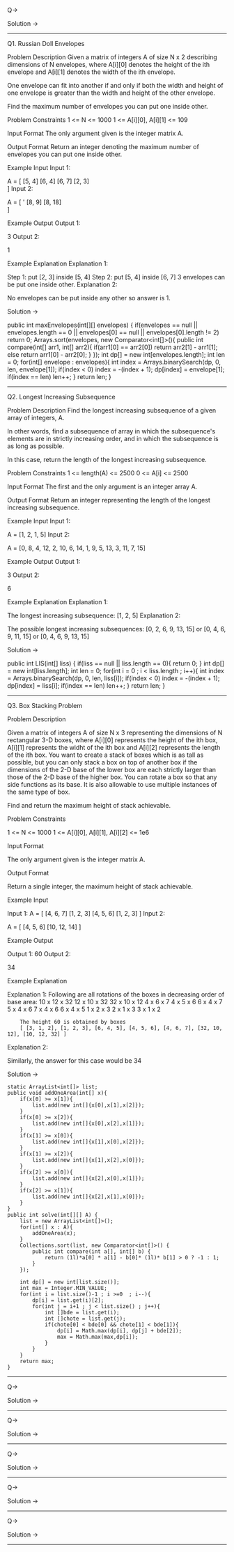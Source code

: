 Q-> 


Solution ->

    
---------------------------------------------------------------------------------------------------------
Q1. Russian Doll Envelopes

Problem Description
Given a matrix of integers A of size N x 2 describing dimensions of N envelopes, where A[i][0] denotes the height of the ith envelope and A[i][1] denotes the width of the ith envelope.

One envelope can fit into another if and only if both the width and height of one envelope is greater than the width and height of the other envelope.

Find the maximum number of envelopes you can put one inside other.



Problem Constraints
1 <= N <= 1000
1 <= A[i][0], A[i][1] <= 109



Input Format
The only argument given is the integer matrix A.



Output Format
Return an integer denoting the maximum number of envelopes you can put one inside other.



Example Input
Input 1:

 A = [ 
         [5, 4]
         [6, 4]
         [6, 7]
         [2, 3]  
     ]
Input 2:

 A = [     '
         [8, 9]
         [8, 18]    
     ]


Example Output
Output 1:

 3
Output 2:

 1


Example Explanation
Explanation 1:

 Step 1: put [2, 3] inside [5, 4]
 Step 2: put [5, 4] inside [6, 7]
 3 envelopes can be put one inside other.
Explanation 2:

 No envelopes can be put inside any other so answer is 1.


Solution ->

public int maxEnvelopes(int[][] envelopes) {
    if(envelopes == null || envelopes.length == 0 
       || envelopes[0] == null || envelopes[0].length != 2)
        return 0;
    Arrays.sort(envelopes, new Comparator<int[]>(){
        public int compare(int[] arr1, int[] arr2){
            if(arr1[0] == arr2[0])
                return arr2[1] - arr1[1];
            else
                return arr1[0] - arr2[0];
       } 
    });
    int dp[] = new int[envelopes.length];
    int len = 0;
    for(int[] envelope : envelopes){
        int index = Arrays.binarySearch(dp, 0, len, envelope[1]);
        if(index < 0)
            index = -(index + 1);
        dp[index] = envelope[1];
        if(index == len)
            len++;
    }
    return len;
}

---------------------------------------------------------------------------------------------------------

Q2. Longest Increasing Subsequence

Problem Description
Find the longest increasing subsequence of a given array of integers, A.

In other words, find a subsequence of array in which the subsequence's elements are in strictly increasing order, and in which the subsequence is as long as possible.

In this case, return the length of the longest increasing subsequence.



Problem Constraints
1 <= length(A) <= 2500
0 <= A[i] <= 2500



Input Format
The first and the only argument is an integer array A.



Output Format
Return an integer representing the length of the longest increasing subsequence.



Example Input
Input 1:

 A = [1, 2, 1, 5]
Input 2:

 A = [0, 8, 4, 12, 2, 10, 6, 14, 1, 9, 5, 13, 3, 11, 7, 15]


Example Output
Output 1:

 3
Output 2:

 6


Example Explanation
Explanation 1:

 The longest increasing subsequence: [1, 2, 5]
Explanation 2:

 The possible longest increasing subsequences: [0, 2, 6, 9, 13, 15] or [0, 4, 6, 9, 11, 15] or [0, 4, 6, 9, 13, 15]


Solution ->

public int LIS(int[] liss) {
    if(liss == null || liss.length == 0){
        return 0;
    }
    int dp[] = new int[liss.length];
    int len = 0;
    for(int i = 0 ; i < liss.length ; i++){
        int index = Arrays.binarySearch(dp, 0, len, liss[i]);
        if(index < 0)
            index = -(index + 1);
        dp[index] = liss[i];
        if(index == len)
            len++;
    }
    return len;
}

---------------------------------------------------------------------------------------------------------

Q3. Box Stacking Problem

Problem Description

Given a matrix of integers A of size N x 3 representing the dimensions of N rectangular 3-D boxes, where A[i][0] represents the height of the ith box, A[i][1] represents the widht of the ith box and A[i][2] represents the length of the ith box.
You want to create a stack of boxes which is as tall as possible, but you can only stack a box on top of another box if the dimensions of the 2-D base of the lower box are each strictly larger than those of the 2-D base of the higher box. You can rotate a box so that any side functions as its base. It is also allowable to use multiple instances of the same type of box.

Find and return the maximum height of stack achievable.



Problem Constraints

1 <= N <= 1000
1 <= A[i][0], A[i][1], A[i][2] <= 1e6


Input Format

The only argument given is the integer matrix A.


Output Format

Return a single integer, the maximum height of stack achievable.


Example Input

Input 1:
A = [   [4, 6, 7]
        [1, 2, 3]
        [4, 5, 6]
        [1, 2, 3]   ]
Input 2:

A = [   [4, 5, 6]
        [10, 12, 14]    ]


Example Output

Output 1:
60
Output 2:

34


Example Explanation

Explanation 1:
Following are all rotations of the boxes in decreasing order of base area:
        10 x 12 x 32
        12 x 10 x 32
        32 x 10 x 12
        4 x 6 x 7
        4 x 5 x 6
        6 x 4 x 7
        5 x 4 x 6
        7 x 4 x 6
        6 x 4 x 5
        1 x 2 x 3
        2 x 1 x 3
        3 x 1 x 2

        The height 60 is obtained by boxes
        [ [3, 1, 2], [1, 2, 3], [6, 4, 5], [4, 5, 6], [4, 6, 7], [32, 10, 12], [10, 12, 32] ]
Explanation 2:

Similarly, the answer for this case would be 34


Solution ->

    static ArrayList<int[]> list;
    public void addOneArea(int[] x){
        if(x[0] >= x[1]){
            list.add(new int[]{x[0],x[1],x[2]});
        }
        if(x[0] >= x[2]){
            list.add(new int[]{x[0],x[2],x[1]});
        }
        if(x[1] >= x[0]){
            list.add(new int[]{x[1],x[0],x[2]});
        }
        if(x[1] >= x[2]){
            list.add(new int[]{x[1],x[2],x[0]});
        }
        if(x[2] >= x[0]){
            list.add(new int[]{x[2],x[0],x[1]});
        }
        if(x[2] >= x[1]){
            list.add(new int[]{x[2],x[1],x[0]});
        }  
    }
    public int solve(int[][] A) {
        list = new ArrayList<int[]>();
        for(int[] x : A){
            addOneArea(x);
        }
        Collections.sort(list, new Comparator<int[]>() {
            public int compare(int a[], int[] b) {
                return (1l)*a[0] * a[1] - b[0]* (1l)* b[1] > 0 ? -1 : 1;
            }
        });

        int dp[] = new int[list.size()];
        int max = Integer.MIN_VALUE;
        for(int i = list.size()-1 ; i >=0  ; i--){
            dp[i] = list.get(i)[2];
            for(int j = i+1 ; j < list.size() ; j++){
                int []bde = list.get(i);
                int []chote = list.get(j);
                if(chote[0] < bde[0] && chote[1] < bde[1]){
                    dp[i] = Math.max(dp[i], dp[j] + bde[2]);
                    max = Math.max(max,dp[i]);
                }
            }
        }
        return max;
    }
    
---------------------------------------------------------------------------------------------------------

Q-> 


Solution ->

    
---------------------------------------------------------------------------------------------------------

Q-> 


Solution ->

    
---------------------------------------------------------------------------------------------------------

Q-> 


Solution ->

    
---------------------------------------------------------------------------------------------------------

Q-> 


Solution ->

    
---------------------------------------------------------------------------------------------------------

Q-> 


Solution ->

    
---------------------------------------------------------------------------------------------------------


